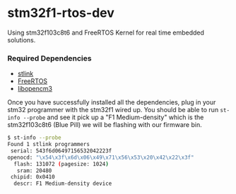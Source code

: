 # stm32f1-rtos-dev
Using stm32f103c8t6 and FreeRTOS Kernel for real time embedded solutions.

### Required Dependencies

- [stlink](https://github.com/stlink-org/stlink)
- [FreeRTOS](https://www.freertos.org/)
- [libopencm3](https://github.com/libopencm3/libopencm3)

Once you have successfully installed all the dependencies, plug in your stm32 programmer with the stm32f1 wired up. You should be able to run `st-info --probe` and see it pick up a "F1 Medium-density" which is the stm32f103c8t6 (Blue Pill) we will be flashing with our firmware bin.  
 
```bash
$ st-info --probe
Found 1 stlink programmers
 serial: 543f6d06497156532042223f
openocd: "\x54\x3f\x6d\x06\x49\x71\x56\x53\x20\x42\x22\x3f"
  flash: 131072 (pagesize: 1024)
   sram: 20480
 chipid: 0x0410
  descr: F1 Medium-density device
```

